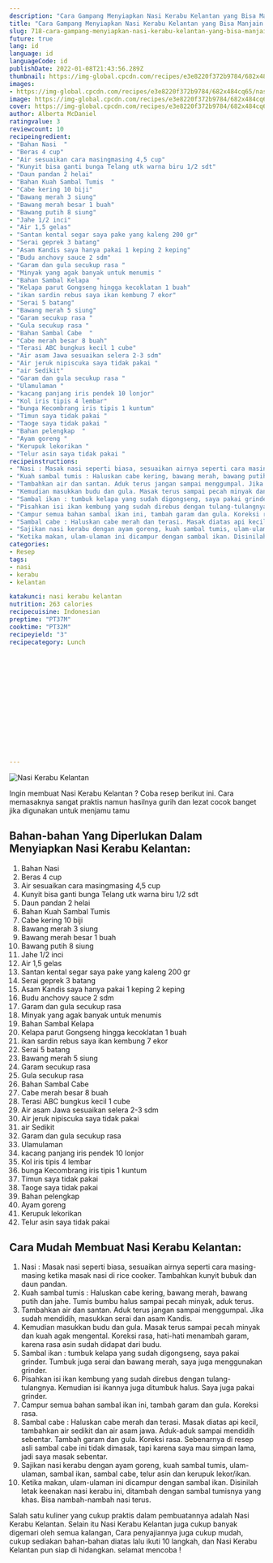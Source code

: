 ```yaml
---
description: "Cara Gampang Menyiapkan Nasi Kerabu Kelantan yang Bisa Manjain Lidah"
title: "Cara Gampang Menyiapkan Nasi Kerabu Kelantan yang Bisa Manjain Lidah"
slug: 718-cara-gampang-menyiapkan-nasi-kerabu-kelantan-yang-bisa-manjain-lidah
future: true
lang: id
language: id
languageCode: id
publishDate: 2022-01-08T21:43:56.289Z 
thumbnail: https://img-global.cpcdn.com/recipes/e3e8220f372b9784/682x484cq65/nasi-kerabu-kelantan-foto-resep-utama.webp
images:
- https://img-global.cpcdn.com/recipes/e3e8220f372b9784/682x484cq65/nasi-kerabu-kelantan-foto-resep-utama.webp
image: https://img-global.cpcdn.com/recipes/e3e8220f372b9784/682x484cq65/nasi-kerabu-kelantan-foto-resep-utama.webp
cover: https://img-global.cpcdn.com/recipes/e3e8220f372b9784/682x484cq65/nasi-kerabu-kelantan-foto-resep-utama.webp
author: Alberta McDaniel
ratingvalue: 3
reviewcount: 10
recipeingredient:
- "Bahan Nasi  "
- "Beras 4 cup"
- "Air sesuaikan cara masingmasing 4,5 cup"
- "Kunyit bisa ganti bunga Telang utk warna biru 1/2 sdt"
- "Daun pandan 2 helai"
- "Bahan Kuah Sambal Tumis  "
- "Cabe kering 10 biji"
- "Bawang merah 3 siung"
- "Bawang merah besar 1 buah"
- "Bawang putih 8 siung"
- "Jahe 1/2 inci"
- "Air 1,5 gelas"
- "Santan kental segar saya pake yang kaleng 200 gr"
- "Serai geprek 3 batang"
- "Asam Kandis saya hanya pakai 1 keping 2 keping"
- "Budu anchovy sauce 2 sdm"
- "Garam dan gula secukup rasa "
- "Minyak yang agak banyak untuk menumis "
- "Bahan Sambal Kelapa  "
- "Kelapa parut Gongseng hingga kecoklatan 1 buah"
- "ikan sardin rebus saya ikan kembung 7 ekor"
- "Serai 5 batang"
- "Bawang merah 5 siung"
- "Garam secukup rasa "
- "Gula secukup rasa "
- "Bahan Sambal Cabe  "
- "Cabe merah besar 8 buah"
- "Terasi ABC bungkus kecil 1 cube"
- "Air asam Jawa sesuaikan selera 2-3 sdm"
- "Air jeruk nipiscuka saya tidak pakai "
- "air Sedikit"
- "Garam dan gula secukup rasa "
- "Ulamulaman "
- "kacang panjang iris pendek 10 lonjor"
- "Kol iris tipis 4 lembar"
- "bunga Kecombrang iris tipis 1 kuntum"
- "Timun saya tidak pakai "
- "Taoge saya tidak pakai "
- "Bahan pelengkap  "
- "Ayam goreng "
- "Kerupuk lekorikan "
- "Telur asin saya tidak pakai "
recipeinstructions:
- "Nasi : Masak nasi seperti biasa, sesuaikan airnya seperti cara masing-masing ketika masak nasi di rice cooker. Tambahkan kunyit bubuk dan daun pandan."
- "Kuah sambal tumis : Haluskan cabe kering, bawang merah, bawang putih dan jahe. Tumis bumbu halus sampai pecah minyak, aduk terus."
- "Tambahkan air dan santan. Aduk terus jangan sampai menggumpal. Jika sudah mendidih, masukkan serai dan asam Kandis."
- "Kemudian masukkan budu dan gula. Masak terus sampai pecah minyak dan kuah agak mengental. Koreksi rasa, hati-hati menambah garam, karena rasa asin sudah didapat dari budu."
- "Sambal ikan : tumbuk kelapa yang sudah digongseng, saya pakai grinder. Tumbuk juga serai dan bawang merah, saya juga menggunakan grinder."
- "Pisahkan isi ikan kembung yang sudah direbus dengan tulang-tulangnya. Kemudian isi ikannya juga ditumbuk halus. Saya juga pakai grinder."
- "Campur semua bahan sambal ikan ini, tambah garam dan gula. Koreksi rasa."
- "Sambal cabe : Haluskan cabe merah dan terasi. Masak diatas api kecil, tambahkan air sedikit dan air asam jawa. Aduk-aduk sampai mendidih sebentar. Tambah garam dan gula. Koreksi rasa. Sebenarnya di resep asli sambal cabe ini tidak dimasak, tapi karena saya mau simpan lama, jadi saya masak sebentar."
- "Sajikan nasi kerabu dengan ayam goreng, kuah sambal tumis, ulam-ulaman, sambal ikan, sambal cabe, telur asin dan kerupuk lekor/ikan."
- "Ketika makan, ulam-ulaman ini dicampur dengan sambal ikan. Disinilah letak keenakan nasi kerabu ini, ditambah dengan sambal tumisnya yang khas. Bisa nambah-nambah nasi terus."
categories:
- Resep
tags:
- nasi
- kerabu
- kelantan

katakunci: nasi kerabu kelantan 
nutrition: 263 calories
recipecuisine: Indonesian
preptime: "PT37M"
cooktime: "PT32M"
recipeyield: "3"
recipecategory: Lunch


     
    
    
    
    
    
    
    
    
    
    
      
    
---
```



![Nasi Kerabu Kelantan](https://img-global.cpcdn.com/recipes/e3e8220f372b9784/682x484cq65/nasi-kerabu-kelantan-foto-resep-utama.webp)

Ingin membuat Nasi Kerabu Kelantan ? Coba resep berikut ini. Cara memasaknya sangat praktis namun hasilnya gurih dan lezat cocok banget jika digunakan untuk menjamu tamu

<!--inarticleads1-->

## Bahan-bahan Yang Diperlukan Dalam Menyiapkan Nasi Kerabu Kelantan:

1. Bahan Nasi  
1. Beras 4 cup
1. Air sesuaikan cara masingmasing 4,5 cup
1. Kunyit bisa ganti bunga Telang utk warna biru 1/2 sdt
1. Daun pandan 2 helai
1. Bahan Kuah Sambal Tumis  
1. Cabe kering 10 biji
1. Bawang merah 3 siung
1. Bawang merah besar 1 buah
1. Bawang putih 8 siung
1. Jahe 1/2 inci
1. Air 1,5 gelas
1. Santan kental segar saya pake yang kaleng 200 gr
1. Serai geprek 3 batang
1. Asam Kandis saya hanya pakai 1 keping 2 keping
1. Budu anchovy sauce 2 sdm
1. Garam dan gula secukup rasa 
1. Minyak yang agak banyak untuk menumis 
1. Bahan Sambal Kelapa  
1. Kelapa parut Gongseng hingga kecoklatan 1 buah
1. ikan sardin rebus saya ikan kembung 7 ekor
1. Serai 5 batang
1. Bawang merah 5 siung
1. Garam secukup rasa 
1. Gula secukup rasa 
1. Bahan Sambal Cabe  
1. Cabe merah besar 8 buah
1. Terasi ABC bungkus kecil 1 cube
1. Air asam Jawa sesuaikan selera 2-3 sdm
1. Air jeruk nipiscuka saya tidak pakai 
1. air Sedikit
1. Garam dan gula secukup rasa 
1. Ulamulaman 
1. kacang panjang iris pendek 10 lonjor
1. Kol iris tipis 4 lembar
1. bunga Kecombrang iris tipis 1 kuntum
1. Timun saya tidak pakai 
1. Taoge saya tidak pakai 
1. Bahan pelengkap  
1. Ayam goreng 
1. Kerupuk lekorikan 
1. Telur asin saya tidak pakai 



<!--inarticleads2-->

## Cara Mudah Membuat Nasi Kerabu Kelantan:

1. Nasi : Masak nasi seperti biasa, sesuaikan airnya seperti cara masing-masing ketika masak nasi di rice cooker. Tambahkan kunyit bubuk dan daun pandan.
1. Kuah sambal tumis : Haluskan cabe kering, bawang merah, bawang putih dan jahe. Tumis bumbu halus sampai pecah minyak, aduk terus.
1. Tambahkan air dan santan. Aduk terus jangan sampai menggumpal. Jika sudah mendidih, masukkan serai dan asam Kandis.
1. Kemudian masukkan budu dan gula. Masak terus sampai pecah minyak dan kuah agak mengental. Koreksi rasa, hati-hati menambah garam, karena rasa asin sudah didapat dari budu.
1. Sambal ikan : tumbuk kelapa yang sudah digongseng, saya pakai grinder. Tumbuk juga serai dan bawang merah, saya juga menggunakan grinder.
1. Pisahkan isi ikan kembung yang sudah direbus dengan tulang-tulangnya. Kemudian isi ikannya juga ditumbuk halus. Saya juga pakai grinder.
1. Campur semua bahan sambal ikan ini, tambah garam dan gula. Koreksi rasa.
1. Sambal cabe : Haluskan cabe merah dan terasi. Masak diatas api kecil, tambahkan air sedikit dan air asam jawa. Aduk-aduk sampai mendidih sebentar. Tambah garam dan gula. Koreksi rasa. Sebenarnya di resep asli sambal cabe ini tidak dimasak, tapi karena saya mau simpan lama, jadi saya masak sebentar.
1. Sajikan nasi kerabu dengan ayam goreng, kuah sambal tumis, ulam-ulaman, sambal ikan, sambal cabe, telur asin dan kerupuk lekor/ikan.
1. Ketika makan, ulam-ulaman ini dicampur dengan sambal ikan. Disinilah letak keenakan nasi kerabu ini, ditambah dengan sambal tumisnya yang khas. Bisa nambah-nambah nasi terus.




Salah satu kuliner yang cukup praktis dalam pembuatannya adalah  Nasi Kerabu Kelantan. Selain itu  Nasi Kerabu Kelantan  juga cukup banyak digemari oleh semua kalangan, Cara penyajiannya juga cukup mudah, cukup sediakan bahan-bahan diatas lalu ikuti 10 langkah, dan  Nasi Kerabu Kelantan  pun siap di hidangkan. selamat mencoba !
